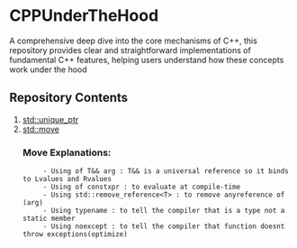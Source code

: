 # CPPUnderTheHood
A comprehensive deep dive into the core mechanisms of C++, this repository provides clear and straightforward implementations of fundamental C++ features, helping users understand how these concepts work under the hood
## Repository Contents
1. [std::unique_ptr](https://github.com/AbdelrahmanTarekMahmoud/CPPUnderTheHood/blob/main/UniquePointer/UniquePointer.cpp)
2. [std::move](https://github.com/AbdelrahmanTarekMahmoud/CPPUnderTheHood/blob/main/Move/Move.cpp)
    ### Move Explanations:
            - Using of T&& arg : T&& is a universal reference so it binds to Lvalues and Rvalues
            - Using of constxpr : to evaluate at compile-time
            - Using std::remove_reference<T> : to remove anyreference of (arg)
            - Using typename : to tell the compiler that is a type not a static member
            - Using noexcept : to tell the compiler that function doesnt throw exceptions(optimize)   

     

